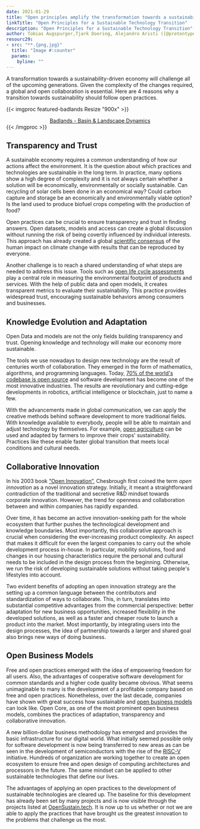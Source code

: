 ```yaml
---
date: 2021-01-29
title: "Open principles amplify the transformation towards a sustainability-driven economy"
linkTitle: "Open Principles for a Sustainable Technology Transition"
description: "Open Principles for a Sustainable Technology Transition"
author: Tobias Augspurger,Tjark Doering, Alejandro Aristi ([@protontypes](https://twitter.com/protontypes))
resourc29:
- src: "**.{png,jpg}"
  title: "Image #:counter"  
  params:
    byline: ""
---
```


A transformation towards a sustainability-driven economy will challenge all of the upcoming generations. Given the complexity of the changes required, a global and open collaboration is essential. Here are 4 reasons why a transition towards sustainability should follow open practices.

{{< imgproc featured-badlands Resize "900x" >}}
<div style="text-align: center; display: flex; align-items: center; flex-direction: column">
<a align="center" href="https://github.com/badlands-model/badlands">Badlands - Basin & Landscape Dynamics</a>
</div>
{{< /imgproc >}}

## Transparency and Trust

A sustainable economy requires a common understanding of how our actions affect the environment. It is the question about which practices and technologies are sustainable in the long term. In practice, many options show a high degree of complexity and it is not always certain whether a solution will be economically, environmentally or socially sustainable. Can recycling of solar cells been done in an economical way? Could carbon capture and storage be an economically and environmentally viable option? Is the land used to produce biofuel crops competing with the production of food?

Open practices can be crucial to ensure transparency and trust in finding answers. Open datasets, models and access can create a global discussion without running the risk of being covertly influenced by individual interests. This approach has already created a global [scientific consensus](https://en.wikipedia.org/wiki/Scientific_consensus_on_climate_change) of the human impact on climate change with results that can be reproduced by everyone.

Another challenge is to reach a shared understanding of what steps are needed to address this issue. Tools such as [open life cycle assessments](https://opensustain.tech/#life-cycle-assessment) play a central role in measuring the environmental footprint of products and services. With the help of public data and open models, it creates transparent metrics to evaluate their sustainability. This practice provides widespread trust, encouraging sustainable behaviors among consumers and businesses.


## Knowledge Evolution and Adaptation

Open Data and models are not the only fields building transparency and trust. Opening knowledge and technology will make our economy more sustainable.

The tools we use nowadays to design new technology are the result of centuries worth of collaboration. They emerged in the form of mathematics, algorithms, and programming languages. Today, [70% of the world's codebase is open source](https://www.synopsys.com/blogs/software-security/5-open-source-trends-2020-ossra/) and software development has become one of the most innovative industries. The results are revolutionary and cutting-edge developments in robotics, artificial intelligence or blockchain, just to name a few.

With the advancements made in global communication, we can apply the creative methods behind software development to more traditional fields. With knowledge available to everybody, people will be able to maintain and adjust technology by themselves. For example, [open agriculture](https://opensustain.tech/#agriculture-fishery-and-nutrition) can be used and adapted by farmers to improve their crops' sustainability. Practices like these enable faster global transition that meets local conditions and cultural needs.


## Collaborative Innovation

In his 2003 book [“Open Innovation”](https://www.nmit.edu.my/wp-content/uploads/2017/10/Open-Innovation-the-New-Imperative-for-Creating-and-Profiting-from-Technology.pdf), Chesbrough first coined the term *open innovation* as a novel innovation strategy. Initially, it meant a straightforward contradiction of the traditional and secretive R&D mindset towards corporate innovation. However, the trend for openness and collaboration between and within companies has rapidly expanded. 

Over time, it has become an active innovation-seeking path for the whole ecosystem that further pushes the technological development and knowledge boundaries. Most importantly, this collaborative approach is crucial when considering the ever-increasing product complexity. An aspect that makes it difficult for even the largest companies to carry out the whole development process in-house. In particular, mobility solutions, food and changes in our housing characteristics require the personal and cultural needs to be included in the design process from the beginning. Otherwise, we run the risk of developing sustainable solutions without taking people's lifestyles into account.  

Two evident benefits of adopting an open innovation strategy are the setting up a common language between the contributors and standardization of ways to collaborate. This, in turn, translates into substantial competitive advantages from the commercial perspective: better adaptation for new business opportunities, increased flexibility in the developed solutions, as well as a faster and cheaper route to launch a product into the market. Most importantly, by integrating users into the design processes, the idea of partnership towards a larger and shared goal also brings new ways of doing business.


## Open Business Models

Free and open practices emerged with the idea of empowering freedom for all users. Also, the advantages of cooperative software development for common standards and a higher code quality became obvious. What seems unimaginable to many is the development of a profitable company based on free and open practices. Nonetheless, over the last decade, companies have shown with great success how sustainable and [open business models](https://en.wikipedia.org/wiki/Business_models_for_open-source_software) can look like. Open Core, as one of the most prominent open business models, combines the practices of adaptation, transparency and collaborative innovation.

A new billion-dollar business methodology has emerged and provides the basic infrastructure for our digital world. What initially seemed possible only for software development is now being transferred to new areas as can be seen in the development of semiconductors with the rise of the [RISC-V](https://riscv.org/) initiative. Hundreds of organization are working together to create an open ecosystem to ensure free and open design of computing architectures and processors in the future. The same mindset can be applied to other sustainable technologies that define our lives. 


The advantages of applying an open practices to the development of sustainable technologies are cleared up. The baseline for this development has already been set by many projects and is now visible through the projects listed at [OpenSustain.tech](https://opensustain.tech/). It is now up to us whether or not we are able to apply the practices that have brought us the greatest innovation to the problems that challenge us the most.
